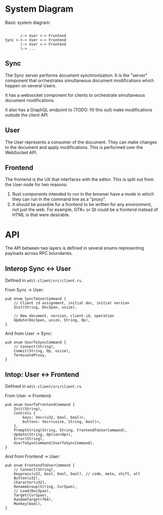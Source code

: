 # System Diagram

Basic system diagram:

```

       /-> User <-> Frontend
Sync <-+-> User <-> Frontend
       |-> User <-> Frontend
       \-> ...
```

## Sync

The Sync server performs document synchronization. It is the "server" component that orchestrates simultaneous document modifications which happen on several Users.

It has a websocket component for clients to orchestrate simultaneous document modifications.

It also has a GraphQL endpoint to (TODO: fill this out) make modifications outside the client API.


## User

The User represents a consumer of the document. They can make changes to the document and apply modifications. This is performed over the WebSocket API.

## Frontend

The frontend is the UX that interfaces with the editor. This is split out from the User node for two reasons:

1. Rust components intended to run in the browser have a mode in which they can run in the command line as a "proxy".
2. It should be possible for a frontend to be written for any environment, not just the web. For example, GTK+ or Qt could be a frontend instead of HTML is that were desirable.

# API

The API between two layers is defined in several enums representing payloads across RPC boundaries.

## Interop Sync <-> User

Defined in `edit-client/src/client.rs`.

From Sync -> User:

```
pub enum SyncToUserCommand {
    // Client id assignment, initial doc, initial version
    Init(String, DocSpan, usize),

    // New document, version, client-id, operation
    Update(DocSpan, usize, String, Op),
}
```

And from User -> Sync:

```
pub enum UserToSyncCommand {
    // Connect(String),
    Commit(String, Op, usize),
    TerminateProxy,
}
```

## Intop: User <-> Frontend

Defined in `edit-client/src/client.rs`.

From User -> Frontend:

```
pub enum UserToFrontendCommand {
    Init(String),
    Controls {
        keys: Vec<(u32, bool, bool)>,
        buttons: Vec<(usize, String, bool)>,
    },
    PromptString(String, String, FrontendToUserCommand),
    Update(String, Option<Op>),
    Error(String),
    UserToSyncCommand(UserToSyncCommand),
}
```

And from Frontend -> User:

```
pub enum FrontendToUserCommand {
    // Connect(String),
    Keypress(u32, bool, bool, bool), // code, meta, shift, alt
    Button(u32),
    Character(u32),
    RenameGroup(String, CurSpan),
    // Load(DocSpan),
    Target(CurSpan),
    RandomTarget(f64),
    Monkey(bool),
}
```
